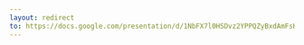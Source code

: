 ```yaml
---
layout: redirect
to: https://docs.google.com/presentation/d/1NbFX7l0HSDvz2YPPQZyBxdAmFsKckw9X1_O3VSrRZXQ/edit?usp=sharing
---
```

